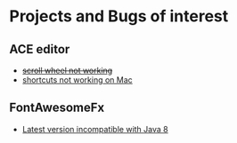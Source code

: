 # Projects and Bugs of interest

## ACE editor

 - [~~scroll wheel not working~~](https://github.com/ajaxorg/ace/issues/3350)
 - [shortcuts not working on Mac](https://github.com/ajaxorg/ace/issues/2416)

## FontAwesomeFx 

 - [Latest version incompatible with Java 8](https://bitbucket.org/Jerady/fontawesomefx/issues/55/incompatible-with-java-8)
